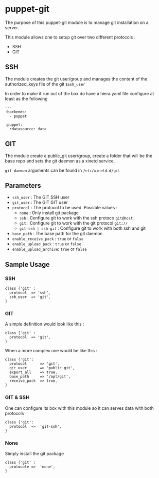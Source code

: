 puppet-git
==========

The purpose of this puppet-git module is to manage git installation on a server.

This module allows one to setup git over two different protocols :

  * SSH
  * GIT

## SSH

The module creates the git user/group and manages the content of the authorized_keys file of the git `$ssh_user`

In order to make it run out of the box do have a hiera.yaml file configure at least as the following 

```
---
:backends:
  - puppet

:puppet:
  :datasource: data
```

## GIT


The module create a public_git user/group, create a folder that will be the base repo and sets the git daemon as a xinetd service.

`git daemon` arguments can be found in `/etc/xinetd.d/git`

## Parameters

* `ssh_user` : The GIT SSH user
* `git_user` : The GIT GIT user
* `protocol` : The protocol to be used. Possible values :
  * `none` : Only install git package
  * `ssh`  : Configure git to work with the ssh protoco  `git@host:`
  * `git`  : Configure git to work with the git protocol `git://`
  * `git-ssh | ssh-git` : Configure git to work with both ssh and git
* `base_path` : The base path for the git daemon
* `enable_receive_pack` : `true` or `false`
* `enable_upload_pack` : `true` or `false`
* `enable_upload_archive`: `true` or `false`


## Sample Usage

### SSH

```
class {'git' :
  protocol  => 'ssh',
  ssh_user  => 'git',
}
```

### GIT

A simple definition would look like this :

```
class {'git' :
  protocol  => 'git',
}
```

When a more complex one would be like this :

```
class {'git':
  protocol      => 'git',
  git_user      => 'public_git',
  export_all    => true,
  base_path     => '/opt/git',
  receive_pack  => true,
}
```

### GIT & SSH

One can configure its box with this module so it can serves data with both protocols

```
class {'git':
  protocol  =>  'git-ssh',
}
```

### None

Simply install the git package

```
class {'git' :
  protocole =>  'none',
}
```
